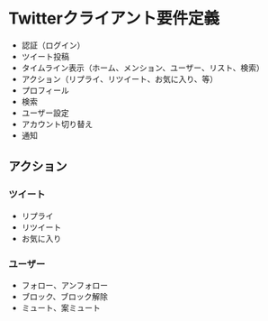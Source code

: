 # Twitterクライアント要件定義

* 認証（ログイン）
* ツイート投稿
* タイムライン表示（ホーム、メンション、ユーザー、リスト、検索）
* アクション（リプライ、リツイート、お気に入り、等）
* プロフィール
* 検索
* ユーザー設定
* アカウント切り替え
* 通知

## アクション

### ツイート

* リプライ
* リツイート
* お気に入り

### ユーザー

* フォロー、アンフォロー
* ブロック、ブロック解除
* ミュート、案ミュート
